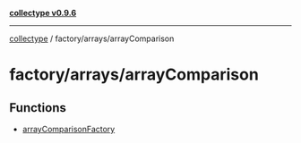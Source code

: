 [**collectype v0.9.6**](../../../README.md)

***

[collectype](../../../modules.md) / factory/arrays/arrayComparison

# factory/arrays/arrayComparison

## Functions

- [arrayComparisonFactory](functions/arrayComparisonFactory.md)
